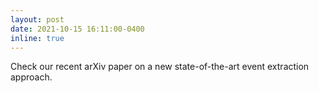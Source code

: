 ```yaml
---
layout: post
date: 2021-10-15 16:11:00-0400
inline: true
---
```


Check our recent arXiv paper on a new state-of-the-art event extraction approach.